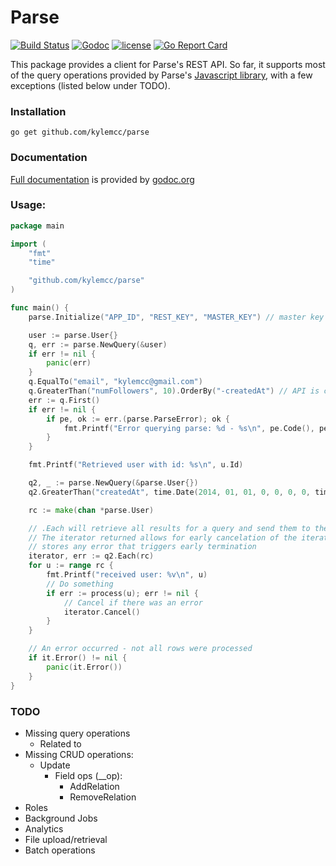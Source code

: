 # Parse

[![Build Status](https://travis-ci.org/kylemcc/parse.svg?branch=master)](https://travis-ci.org/kylemcc/parse) [![Godoc](http://img.shields.io/badge/godoc-reference-blue.svg?style=flat)](https://godoc.org/github.com/kylemcc/parse) [![license](http://img.shields.io/badge/license-BSD-red.svg?style=flat)](https://raw.githubusercontent.com/kylemcc/parse/master/LICENSE) [![Go Report Card](https://goreportcard.com/badge/kylemcc/parse)](https://goreportcard.com/report/kylemcc/parse)

This package provides a client for Parse's REST API. So far, it supports most of the query operations
provided by Parse's [Javascript library](https://parse.com/docs/js/symbols/Parse.Query.html), with a
few exceptions (listed below under TODO).

### Installation

    go get github.com/kylemcc/parse

### Documentation
[Full documentation](http://godoc.org/github.com/kylemcc/parse) is provided by [godoc.org](http://godoc.org)

### Usage:
```go
package main

import (
	"fmt"
	"time"

	"github.com/kylemcc/parse"
)

func main() {
	parse.Initialize("APP_ID", "REST_KEY", "MASTER_KEY") // master key is optional

	user := parse.User{}
	q, err := parse.NewQuery(&user)
	if err != nil {
		panic(err)
	}
	q.EqualTo("email", "kylemcc@gmail.com")
	q.GreaterThan("numFollowers", 10).OrderBy("-createdAt") // API is chainable
	err := q.First()
	if err != nil {
		if pe, ok := err.(parse.ParseError); ok {
			fmt.Printf("Error querying parse: %d - %s\n", pe.Code(), pe.Message())
		}
	}

	fmt.Printf("Retrieved user with id: %s\n", u.Id)

	q2, _ := parse.NewQuery(&parse.User{})
	q2.GreaterThan("createdAt", time.Date(2014, 01, 01, 0, 0, 0, 0, time.UTC))

	rc := make(chan *parse.User)

	// .Each will retrieve all results for a query and send them to the provided channel
	// The iterator returned allows for early cancelation of the iteration process, and
	// stores any error that triggers early termination
	iterator, err := q2.Each(rc)
	for u := range rc {
		fmt.Printf("received user: %v\n", u)
		// Do something
		if err := process(u); err != nil {
			// Cancel if there was an error
			iterator.Cancel()
		}
	}

	// An error occurred - not all rows were processed
	if it.Error() != nil {
		panic(it.Error())
	}
}
```

### TODO
- Missing query operations
	- Related to
- Missing CRUD operations:
    - Update
		- Field ops (__op):
			- AddRelation
			- RemoveRelation
- Roles
- Background Jobs
- Analytics
- File upload/retrieval
- Batch operations
